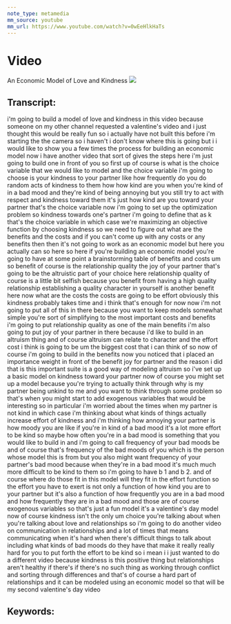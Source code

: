 ```yaml
---
note_type: metamedia
mm_source: youtube
mm_url: https://www.youtube.com/watch?v=0wEeHlkHaTs
---
```


# Video
An Economic Model of Love and Kindness
![](https://www.youtube.com/watch?v=0wEeHlkHaTs)

## Transcript:
i'm going to build a model of love and
kindness in this video because someone
on my other channel requested a
valentine's video and i just thought
this would be really fun so i actually
have not built this before i'm starting
the the camera so i haven't i don't know
where this is going but
i i would like to show you a few times
the process for building an economic
model now i have another video that sort
of gives the steps here i'm just going
to build one in front of you so first up
of course is what is the choice variable
that we would like to model
and the choice variable i'm going to
choose is your kindness to your partner
like how frequently do you do random
acts of kindness to them
how how kind are you when you're kind of
in a bad mood and they're kind of being
annoying but
you still try to act with respect and
kindness toward them it's just how kind
are you toward your partner that's the
choice variable now i'm going to set up
the optimization problem so kindness
towards one's partner i'm going to
define that as k
that's the choice variable in which case
we're maximizing an objective function
by choosing kindness
so we need to figure out what are the
benefits and the costs and if you can't
come up with any costs or any benefits
then
then it's not going to work as an
economic model but here you actually can
so here
so here if you're building an economic
model you're going to have at some point
a brainstorming table of benefits and
costs
um so benefit of course is the
relationship quality
the joy of your partner that's going to
be the altruistic part of your choice
here relationship quality of course is a
little bit selfish because you benefit
from having a high quality relationship
establishing a quality character in
yourself is another benefit here
now what are the costs the costs are
going to be effort obviously
this kindness probably takes time
and i think that's enough for now
now i'm not going to put all of this in
there because you want to keep models
somewhat simple you're sort of
simplifying to the most important costs
and benefits i'm going to put
relationship quality as one of the main
benefits i'm also going to put joy of
your partner in there
because i'd like to build in an altruism
thing and of course altruism can relate
to character and the effort cost i think
is going to be um the biggest cost that
i can think of
so now of course i'm going to build in
the benefits
now you noticed that i placed an
importance weight in front of the
benefit joy for partner and the reason i
did that is this important suite is a
good way of modeling altruism
so i've set up a basic model on kindness
toward your partner
now of course you might set up a model
because you're trying to actually think
through
why is my partner being unkind to me and
you want to think through some problem
so that's when you might start to add
exogenous variables that would be
interesting
so in particular i'm worried about the
times when my partner is not kind in
which case i'm thinking about what kinds
of things actually increase
effort of kindness
and i'm thinking how annoying your
partner is
how moody you are like if you're in kind
of a bad mood it's a lot more effort
to be kind so maybe how often you're in
a bad mood is something that you would
like to build in
and i'm going to call frequency of your
bad moods
be and of course that's frequency of the
bad moods of you which is the person
whose model this is from but you also
might want frequency of your partner's
bad mood because when they're in a bad
mood it's much much more difficult to be
kind to them
so i'm going to have b 1 and b 2. and of
course where do those fit in this model
will they fit in the effort function
so the effort you have to exert is not
only a function of how kind you are to
your partner but it's also a function of
how frequently you are in a bad mood and
how frequently they are in a bad mood
and those are of course exogenous
variables so that's just a fun model
it's a valentine's day model now of
course kindness isn't the only um choice
you're talking about when you're talking
about love and relationships so i'm
going to do another video on
communication in relationships and a lot
of times that means communicating when
it's hard when there's difficult things
to talk about including what kinds of
bad moods do they have that make it
really really hard for you to put forth
the effort to be kind so i mean i i just
wanted to do a different video because
kindness is this positive thing but
relationships aren't healthy if there's
if there's no such thing as working
through conflict and
sorting through differences and that's
of course a hard part of relationships
and it can be modeled using an economic
model so that will be my second
valentine's day video


## Keywords:
